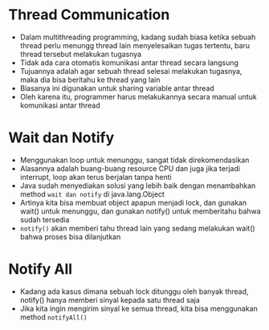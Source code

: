 # Thread Communication

- Dalam multithreading programming, kadang sudah biasa ketika sebuah thread perlu menungg thread lain menyelesaikan tugas tertentu, baru thread tersebut melakukan tugasnya
- Tidak ada cara otomatis komunikasi antar thread secara langsung
- Tujuannya adalah agar sebuah thread selesai melakukan tugasnya, maka dia bisa beritahu ke thread yang lain
- Biasanya ini digunakan untuk sharing variable antar thread
- Oleh karena itu, programmer harus melakukannya secara manual untuk komunikasi antar thread

# Wait dan Notify

- Menggunakan loop untuk menunggu, sangat tidak direkomendasikan
- Alasannya adalah buang-buang resource CPU dan juga jika terjadi interrupt, loop akan terus berjalan tanpa henti
- Java sudah menyediakan solusi yang lebih baik dengan menambahkan method `wait dan notify` di java.lang.Object
- Artinya kita bisa membuat object apapun menjadi lock, dan gunakan wait() untuk menunggu, dan gunakan notify() untuk memberitahu bahwa sudah tersedia
- `notify()` akan memberi tahu thread lain yang sedang melakukan wait() bahwa proses bisa dilanjutkan

# Notify All

- Kadang ada kasus dimana sebuah lock ditunggu oleh banyak thread, notify() hanya memberi sinyal kepada satu thread saja
- Jika kita ingin mengirim sinyal ke semua thread, kita bisa menggunakan method `notifyAll()`